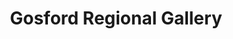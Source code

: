 ---
description: 澳大利亚一个著名花园的介绍。
layout: post
results:
- primaryGenreName: Education
  version: '1.0'
  genreIds:
  - '6017'
  - '6016'
  formattedPrice: 免费
  artworkUrl60: http://is2.mzstatic.com/image/thumb/Purple18/v4/c8/12/f8/c812f802-d0d2-cde5-e30a-95839df164c6/source/60x60bb.jpg
  minimumOsVersion: '6.0'
  appletvScreenshotUrls: &a []
  sellerName: Acoustiguide of Australia Pty Ltd
  supportedDevices:
  - iPhone-3GS
  - iPhone4
  - iPodTouchFourthGen
  - iPad2Wifi
  - iPad23G
  - iPhone4S
  - iPadThirdGen
  - iPadThirdGen4G
  - iPhone5
  - iPodTouchFifthGen
  - iPadFourthGen
  - iPadFourthGen4G
  - iPadMini
  - iPadMini4G
  - iPhone5c
  - iPhone5s
  - iPhone6
  - iPhone6Plus
  - iPodTouchSixthGen
  genres:
  - 教育
  - 娱乐
  currentVersionReleaseDate: '2016-08-02T09:32:39Z'
  trackName: Gosford Regional Gallery
  isVppDeviceBasedLicensingEnabled: true
  description: Gosford Regional Gallery and Edogawa Commemorative Garden is
    one of Australia’s most popular and widely visited regional galleries
    showcasing a changing program of local, national and international exhibitions.
    This app enables users to take guided tours  through the Gallery exhibitions
    and Japanese Garden and provides tours and background information about
    artworks, artists and garden features. On a regular basis, we will update
    the app with tours for our temporary exhibitions which we hope will facilitate
    a deeper understanding of the works on display and the artists that created
    them.
  price: 0
  trackId: 1138320369
  releaseDate: '2016-08-02T09:32:39Z'
  advisories: *a
  screenshotUrls:
  - http://a5.mzstatic.com/us/r30/Purple60/v4/88/7b/c9/887bc92d-9a5d-5648-ddbd-acf4ff53a532/screen696x696.jpeg
  - http://a2.mzstatic.com/us/r30/Purple30/v4/c7/3f/67/c73f6745-e28e-7ce1-eecb-83e069e96de9/screen696x696.jpeg
  - http://a1.mzstatic.com/us/r30/Purple30/v4/9f/ac/37/9fac3723-1a16-af7c-43dd-ce2e381cf096/screen696x696.jpeg
  - http://a2.mzstatic.com/us/r30/Purple60/v4/ee/6f/e1/ee6fe132-dfc7-b762-a5bb-49058c83faf5/screen696x696.jpeg
  - http://a2.mzstatic.com/us/r30/Purple60/v4/ba/b3/9f/bab39f8f-25c8-22c2-bce0-45544d063306/screen696x696.jpeg
  artistViewUrl: https://itunes.apple.com/cn/developer/acoustiguide-australia-pty./id411880309?uo=4
  primaryGenreId: 6017
  kind: software
  fileSizeBytes: '17709627'
  sellerUrl: http://www.acoustiguide.com
  trackContentRating: 4+
  bundleId: com.acoustiguidemobile.am-gosford
  trackCensoredName: Gosford Regional Gallery
  contentAdvisoryRating: 4+
  isGameCenterEnabled: false
  artistName: Acoustiguide of Australia Pty. Ltd.
  languageCodesISO2A:
  - EN
  features:
  - iosUniversal
  wrapperType: software
  artworkUrl512: http://is2.mzstatic.com/image/thumb/Purple18/v4/c8/12/f8/c812f802-d0d2-cde5-e30a-95839df164c6/source/512x512bb.jpg
  artworkUrl100: http://is2.mzstatic.com/image/thumb/Purple18/v4/c8/12/f8/c812f802-d0d2-cde5-e30a-95839df164c6/source/100x100bb.jpg
  trackViewUrl: https://geo.itunes.apple.com/cn/app/gosford-regional-gallery/id1138320369?mt=8&uo=4
  artistId: 411880309
  currency: CNY
  ipadScreenshotUrls:
  - http://a5.mzstatic.com/us/r30/Purple30/v4/ea/b6/37/eab6376b-93a6-c06c-782e-cf5e2a2e3808/screen480x480.jpeg
  - http://a3.mzstatic.com/us/r30/Purple18/v4/5a/54/63/5a54638d-793d-2a0f-f6df-96912b271d9b/screen480x480.jpeg
  - http://a4.mzstatic.com/us/r30/Purple20/v4/d8/8d/e3/d88de3fd-0f91-42ea-2d04-27b05ecff30b/screen480x480.jpeg
  - http://a1.mzstatic.com/us/r30/Purple18/v4/b8/fe/59/b8fe5963-59bb-b909-3a3c-dc1ec7ebdd21/screen480x480.jpeg
  - http://a5.mzstatic.com/us/r30/Purple20/v4/4c/ac/12/4cac123c-71a6-fc41-5a9d-0afa74ae7ddf/screen480x480.jpeg
category: 教育
tags: tag1
resultCount: 1
title: Gosford Regional Gallery

---